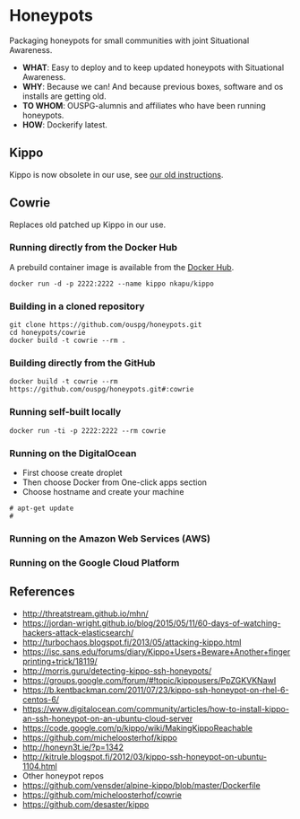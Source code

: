 # Honeypots

Packaging honeypots for small communities with joint Situational Awareness.

* **WHAT**: Easy to deploy and to keep updated honeypots with Situational Awareness.
* **WHY**: Because we can! And because previous boxes, software and os installs are
getting old.
* **TO WHOM**: OUSPG-alumnis and affiliates who have been running honeypots.
* **HOW**: Dockerify latest.

## Kippo

Kippo is now obsolete in our use, see [our old instructions](https://docs.google.com/document/d/1alb60WiWMzghZlApgfqfh5LF2mjn-U0Nm8WeKcPD-hI/edit).

## Cowrie

Replaces old patched up Kippo in our use.

### Running directly from the Docker Hub

A prebuild container image is available from the
[Docker Hub](https://hub.docker.com/r/nkapu/kippo/).

```
docker run -d -p 2222:2222 --name kippo nkapu/kippo
```

### Building in a cloned repository

```
git clone https://github.com/ouspg/honeypots.git
cd honeypots/cowrie
docker build -t cowrie --rm .
```

### Building directly from the GitHub

```
docker build -t cowrie --rm https://github.com/ouspg/honeypots.git#:cowrie
```

### Running self-built locally

```
docker run -ti -p 2222:2222 --rm cowrie
```

### Running on the DigitalOcean

 * First choose create droplet
 * Then choose Docker from One-click apps section
 * Choose hostname and create your machine

```
# apt-get update  
#
```

### Running on the Amazon Web Services (AWS)

### Running on the Google Cloud Platform

## References

* http://threatstream.github.io/mhn/
* https://jordan-wright.github.io/blog/2015/05/11/60-days-of-watching-hackers-attack-elasticsearch/
* http://turbochaos.blogspot.fi/2013/05/attacking-kippo.html
* https://isc.sans.edu/forums/diary/Kippo+Users+Beware+Another+fingerprinting+trick/18119/
* http://morris.guru/detecting-kippo-ssh-honeypots/
* https://groups.google.com/forum/#!topic/kippousers/PpZGKVKNawI
* https://b.kentbackman.com/2011/07/23/kippo-ssh-honeypot-on-rhel-6-centos-6/
* https://www.digitalocean.com/community/articles/how-to-install-kippo-an-ssh-honeypot-on-an-ubuntu-cloud-server
* https://code.google.com/p/kippo/wiki/MakingKippoReachable
* https://github.com/micheloosterhof/kippo
* http://honeyn3t.ie/?p=1342
* http://kitrule.blogspot.fi/2012/03/kippo-ssh-honeypot-on-ubuntu-1104.html
* Other honeypot repos
* https://github.com/vensder/alpine-kippo/blob/master/Dockerfile
* https://github.com/micheloosterhof/cowrie
* https://github.com/desaster/kippo
